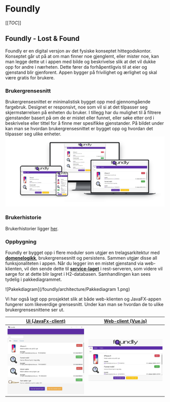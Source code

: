 # Foundly

[[_TOC_]]

## Foundly - Lost & Found
Foundly er en digital versjon av det fysiske konseptet hittegodskontor. Konseptet går ut på at om man finner noe gjenglemt, eller mister noe, kan man legge dette ut i appen med bilde og beskrivelse slik at det vil dukke opp for andre i nærheten. Dette fører da forhåpentligvis til at eier og gjenstand blir gjenforent. Appen bygger på frivilighet og ærlighet og skal være gratis for brukere.

### Brukergrensesnitt
Brukergrensesnittet er minimalistisk bygget opp med gjennomgående fargebruk. Designet er responsivt, noe som vil si at det tilpasser seg skjermstørrelsen på enheten du bruker. I tillegg har du mulighet til å filtrere gjenstander basert på om de er mistet eller funnet, eller søke etter ord i beskrivelse eller tittel for å finne mer spesifikke gjenstander. På bildet under kan man se hvordan brukergrensesnittet er bygget opp og hvordan det tilpasser seg ulike enheter.
![Web-client banner](/resources/foundly_responsive_view.png)

### Brukerhistorie
Brukerhistorier ligger [her](/brukerhistorier.md).

### Oppbygning
Foundly er bygget opp i flere moduler som utgjør en trelagsarkitektur med [**domenelogikk**](/foundly/core/README.md), brukergrensesnitt og persistens. Sammen utgjør disse all funksjonaliteten i appen. Når du legger inn en mistet gjenstand via web-klienten, vil den sende dette til [**service-laget**](/foundly/rest-api/README.md) i rest-serveren, som videre vil sørge for at dette blir lagret i H2-databasen. Samhandlingen kan sees tydelig i pakkediagrammet.

![Pakekdiagram](/foundly/architecture/Pakkediagram 1.png)

Vi har også lagt opp prosjektet slik at både web-klienten og JavaFX-appen fungerer som likeverdige grensesnitt. Under kan man se hvordan de to ulike brukergrensesnittene ser ut.

[**Ui (JavaFx-client)**](/foundly/ui/README.md)             |  [**Web-client (Vue.js)**](/foundly/web-client/README.md) 
:-------------------------:|:-------------------------:
![Ui](/resources/javafx_gui.jpg)  |  ![Web-client](/resources/foundly_web_client.jpg)

